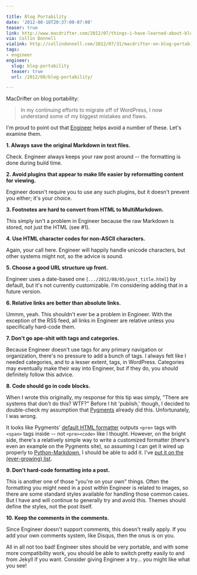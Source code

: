 ```yaml
---

title: Blog Portability
date: '2012-08-18T20:37:00-07:00'
teaser: true
link: http://www.macdrifter.com/2012/07/things-i-have-learned-about-blog-portability.html
via: Collin Donnell
vialink: http://collindonnell.com/2012/07/31/macdrifter-on-blog-portability/
tags:
- engineer
engineer:
  slug: blog-portability
  teaser: true
  url: /2012/08/blog-portability/

---
```


MacDrifter on blog portability:

> In my continuing efforts to migrate off of WordPress, I now understand some of my biggest mistakes and flaws.

I'm proud to point out that [Engineer](/projects/engineer/) helps avoid a number of these. Let's examine them.

<!--more--> 

**1. Always save the original Markdown in text files.**

Check. Engineer always keeps your raw post around -- the formatting is done during build time.


**2. Avoid plugins that appear to make life easier by reformatting content for viewing.**
    
Engineer doesn't require you to use any such plugins, but it doesn't prevent you either; it's your choice.


**3. Footnotes are hard to convert from HTML to MultiMarkdown.**
    
This simply isn't a problem in Engineer because the raw Markdown is stored, not just the HTML (see #1).


**4. Use HTML character codes for non-ASCII characters.**

Again, your call here. Engineer will happily handle unicode characters, but other systems might not, so the advice is sound.


**5. Choose a good URL structure up front.**

Engineer uses a date-based one (`.../2012/08/05/post_title.html`) by default, but it's not currently customizable. I'm considering adding that in a future version.


**6. Relative links are better than absolute links.**

Ummm, yeah. This shouldn't ever be a problem in Engineer. With the exception of the RSS feed, all links in Engineer are relative unless you specifically hard-code them.


**7. Don't go ape-shit with tags and categories.**

Because Engineer doesn't use tags for any primary navigation or organization, there's no pressure to add a bunch of tags. I always felt like I needed categories, and to a lesser extent, tags, in WordPress. Categories may eventually make their way into Engineer, but if they do, you should definitely follow this advice.


**8. Code should go in code blocks.**

When I wrote this originally, my response for this tip was simply, "There are systems that don't do this? WTF?" Before I hit 'publish,' though, I decided to double-check my assumption that [Pygments][] already did this. Unfortunately, I was wrong.

It looks like Pygments' [default HTML formatter](http://pygments.org/docs/formatters/) outputs `<pre>` tags with `<span>` tags inside -- not `<pre><code>` like I thought. However, on the bright side, there's a relatively simple way to write a customized formatter (there's even an example on the Pygments site), so assuming I can get it wired up properly to [Python-Markdown][], I should be able to add it. I've [put it on the (ever-growing) list](https://trello.com/c/QeelOqyG).


**9. Don't hard-code formatting into a post.**

This is another one of those "you're on your own" things. Often the formatting you might need in a post within Engineer is related to images, so there are some standard styles available for handling those common cases. But I have and will continue to generally try and avoid this. Themes should define the styles, not the post itself.


**10. Keep the comments in the comments.**

Since Engineer doesn't support comments, this doesn't really apply. If you add your own comments system, like Disqus, then the onus is on you.


All in all not too bad! Engineer sites should be very portable, and with some more compatibility work, you should be able to switch pretty easily to and from Jekyll if you want. Consider giving Engineer a try... you might like what you see!

[Pygments]: http://pygments.org/
[Python-Markdown]: http://packages.python.org/Markdown/index.html
